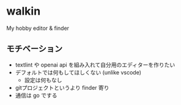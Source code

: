 # walkin
My hobby editor & finder

## モチベーション
- textlint や openai api を組み入れて自分用のエディターを作りたい
- デフォルトでは何もしてほしくない (unlike vscode)
  - 設定は何もなし
- gitプロジェクトというより finder 寄り
- 通信は go でする
